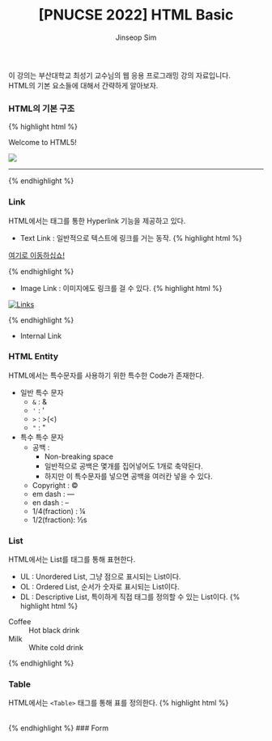 ﻿---
layout: post
title: "[PNUCSE 2022] HTML Basic"
categories: HTML
tags: [frontend]
author:
  - Jinseop Sim
toc: true
---
이 강의는 부산대학교 최성기 교수님의 웹 응용 프로그래밍 강의 자료입니다.  
HTML의 기본 요소들에 대해서 간략하게 알아보자.  

### HTML의 기본 구조
{% highlight html %}
<!DOCTYPE HTML>
<!-- 해당 문서가 HTML TYPE임을 지정한다 -->
<html>
	<head>
		<meta chraset = "UTF-8"> <!-- Meta 정보 및 부가정보-->
		<title> Welcome! </title>
	</head>
	<body>
		<p> Welcome to HTML5! </p> <!-- 문단 Paragraph -->
		<img src = "hello.png"> <!-- image 출력문! -->
		<hr> <!--Horizontal Rule -->
	</body>
</html>
{% endhighlight %}

### Link
HTML에서는 태그를 통한 Hyperlink 기능을 제공하고 있다.  
- Text Link : 일반적으로 텍스트에 링크를 거는 동작.
{% highlight html %}
<p>
	<a href = "links.html">여기로 이동하십쇼!</a>
</p>
{% endhighlight %}  

- Image Link : 이미지에도 링크를 걸 수 있다.
{% highlight html %}
<p>
	<a href = "links.html">
		<img src = "buttons/links.jpg" alt = "Links">
		<!-- ALT 속성은 해당 이미지 출력이 불가할 때의 대체 이미지이다.-->
	</a>
</p>
{% endhighlight %}  

- Internal Link

### HTML Entity
HTML에서는 특수문자를 사용하기 위한 특수한 Code가 존재한다.  

- 일반 특수 문자
  - ```&``` : &amp;
  - ```'``` : &apos;
  - ```>``` : &gt;(&lt;)
  - ```"``` : &quot;
- 특수 특수 문자
  - 공백 : &nbsp;
	- Non-breaking space
	- 일반적으로 공백은 몇개를 집어넣어도 1개로 축약된다.
	- 하지만 이 특수문자를 넣으면 공백을 여러칸 넣을 수 있다.
  - Copyright : &copy;
  - em dash : &mdash;
  - en dash : &ndash;
  - 1/4(fraction) : &frac14;
  - 1/2(fraction): &frac12;s

### List
HTML에서는 List를 태그를 통해 표현한다.  
- UL : Unordered List, 그냥 점으로 표시되는 List이다.
- OL : Ordered List, 순서가 숫자로 표시되는 List이다.
- DL : Descriptive List, 특이하게 직접 태그를 정의할 수 있는 List이다.
{% highlight html %}
<dl>
	<dt>Coffee</dt><dd>Hot black drink</dd>
	<dt>Milk</dt><dd>White cold drink</dd>
</dl>
{% endhighlight %}  

### Table
HTML에서는 ```<Table>``` 태그를 통해 표를 정의한다.
{% highlight html %}
<table>
	<thead>
	</thead>
	<tbody>
	</tbody>
	<tfooter>
	</tfooter>
</table>
{% endhighlight %}  
### Form
